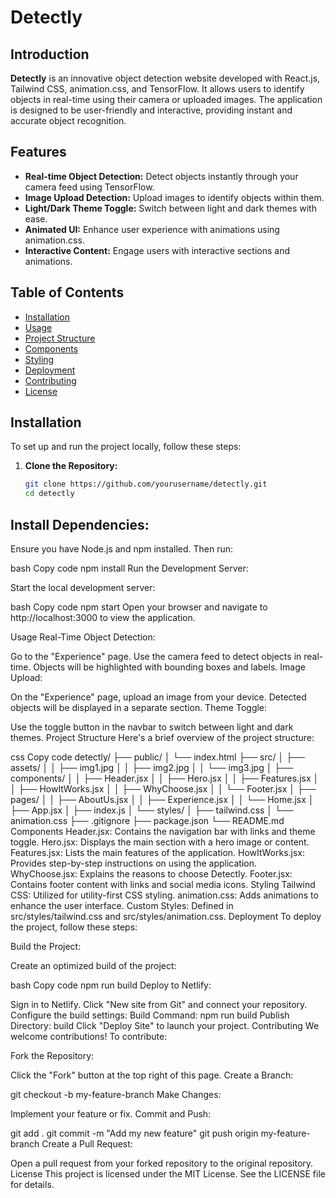 # Detectly

## Introduction

**Detectly** is an innovative object detection website developed with React.js, Tailwind CSS, animation.css, and TensorFlow. It allows users to identify objects in real-time using their camera or uploaded images. The application is designed to be user-friendly and interactive, providing instant and accurate object recognition.

## Features

- **Real-time Object Detection:** Detect objects instantly through your camera feed using TensorFlow.
- **Image Upload Detection:** Upload images to identify objects within them.
- **Light/Dark Theme Toggle:** Switch between light and dark themes with ease.
- **Animated UI:** Enhance user experience with animations using animation.css.
- **Interactive Content:** Engage users with interactive sections and animations.

## Table of Contents

- [Installation](#installation)
- [Usage](#usage)
- [Project Structure](#project-structure)
- [Components](#components)
- [Styling](#styling)
- [Deployment](#deployment)
- [Contributing](#contributing)
- [License](#license)

## Installation

To set up and run the project locally, follow these steps:

1. **Clone the Repository:**

   ```bash
   git clone https://github.com/yourusername/detectly.git
   cd detectly
## Install Dependencies:

Ensure you have Node.js and npm installed. Then run:

bash
Copy code
npm install
Run the Development Server:

Start the local development server:

bash
Copy code
npm start
Open your browser and navigate to http://localhost:3000 to view the application.

Usage
Real-Time Object Detection:

Go to the "Experience" page.
Use the camera feed to detect objects in real-time.
Objects will be highlighted with bounding boxes and labels.
Image Upload:

On the "Experience" page, upload an image from your device.
Detected objects will be displayed in a separate section.
Theme Toggle:

Use the toggle button in the navbar to switch between light and dark themes.
Project Structure
Here's a brief overview of the project structure:

css
Copy code
detectly/
├── public/
│   └── index.html
├── src/
│   ├── assets/
│   │   ├── img1.jpg
│   │   ├── img2.jpg
│   │   └── img3.jpg
│   ├── components/
│   │   ├── Header.jsx
│   │   ├── Hero.jsx
│   │   ├── Features.jsx
│   │   ├── HowItWorks.jsx
│   │   ├── WhyChoose.jsx
│   │   └── Footer.jsx
│   ├── pages/
│   │   ├── AboutUs.jsx
│   │   ├── Experience.jsx
│   │   └── Home.jsx
│   ├── App.jsx
│   ├── index.js
│   └── styles/
│       ├── tailwind.css
│       └── animation.css
├── .gitignore
├── package.json
└── README.md
Components
Header.jsx: Contains the navigation bar with links and theme toggle.
Hero.jsx: Displays the main section with a hero image or content.
Features.jsx: Lists the main features of the application.
HowItWorks.jsx: Provides step-by-step instructions on using the application.
WhyChoose.jsx: Explains the reasons to choose Detectly.
Footer.jsx: Contains footer content with links and social media icons.
Styling
Tailwind CSS: Utilized for utility-first CSS styling.
animation.css: Adds animations to enhance the user interface.
Custom Styles: Defined in src/styles/tailwind.css and src/styles/animation.css.
Deployment
To deploy the project, follow these steps:

Build the Project:

Create an optimized build of the project:

bash
Copy code
npm run build
Deploy to Netlify:

Sign in to Netlify.
Click "New site from Git" and connect your repository.
Configure the build settings:
Build Command: npm run build
Publish Directory: build
Click "Deploy Site" to launch your project.
Contributing
We welcome contributions! To contribute:

Fork the Repository:

Click the "Fork" button at the top right of this page.
Create a Branch:

git checkout -b my-feature-branch
Make Changes:

Implement your feature or fix.
Commit and Push:

git add .
git commit -m "Add my new feature"
git push origin my-feature-branch
Create a Pull Request:

Open a pull request from your forked repository to the original repository.
License
This project is licensed under the MIT License. See the LICENSE file for details.
